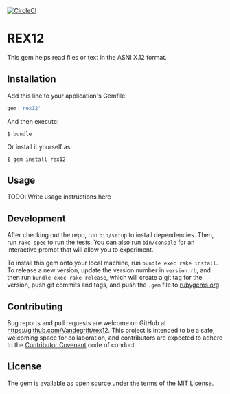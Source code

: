 [![CircleCI](https://circleci.com/gh/Vandegrift/rex12.svg?style=shield&circle-token=43575a1d75c0a4b93cfdde39ec725d1c47974036)](https://circleci.com/gh/Vandegrift/rex12)

# REX12

This gem helps read files or text in the ASNI X.12 format.


## Installation

Add this line to your application's Gemfile:

```ruby
gem 'rex12'
```

And then execute:

    $ bundle

Or install it yourself as:

    $ gem install rex12

## Usage

TODO: Write usage instructions here

## Development

After checking out the repo, run `bin/setup` to install dependencies. Then, run `rake spec` to run the tests. You can also run `bin/console` for an interactive prompt that will allow you to experiment.

To install this gem onto your local machine, run `bundle exec rake install`. To release a new version, update the version number in `version.rb`, and then run `bundle exec rake release`, which will create a git tag for the version, push git commits and tags, and push the `.gem` file to [rubygems.org](https://rubygems.org).

## Contributing

Bug reports and pull requests are welcome on GitHub at https://github.com/Vandegrift/rex12. This project is intended to be a safe, welcoming space for collaboration, and contributors are expected to adhere to the [Contributor Covenant](http://contributor-covenant.org) code of conduct.


## License

The gem is available as open source under the terms of the [MIT License](http://opensource.org/licenses/MIT).
